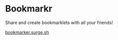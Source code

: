 # Bookmarkr

Share and create bookmarklets with all your friends!

[bookmarker.surge.sh](https://bookmarker.surge.sh)